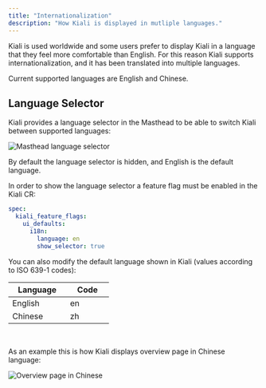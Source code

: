 ```yaml
---
title: "Internationalization"
description: "How Kiali is displayed in mutliple languages."
---
```


Kiali is used worldwide and some users prefer to display Kiali in a language that they feel more comfortable than English. For this reason Kiali supports internationalization, and it has been translated into multiple languages.

Current supported languages are English and Chinese.

## Language Selector

Kiali provides a language selector in the Masthead to be able to switch Kiali between supported languages:

![Masthead language selector](/images/documentation/features/internationalization-masthead.png "Masthead language selector")

By default the language selector is hidden, and English is the default language.

In order to show the language selector a feature flag must be enabled in the Kiali CR:

```yaml
spec:
  kiali_feature_flags:
    ui_defaults:
      i18n:
        language: en
        show_selector: true
```

You can also modify the default language shown in Kiali (values according to ISO 639-1 codes):

| <div style="width:100px">Language</div> | <div style="width:70px">Code</div> |
| --------------------------------------- | ---------------------------------- |
| English                                 | en                                 |
| Chinese                                 | zh                                 |

<br />

As an example this is how Kiali displays overview page in Chinese language:

![Overview page in Chinese](/images/documentation/features/internationalization-chinese.png "Overview page in Chinese")
